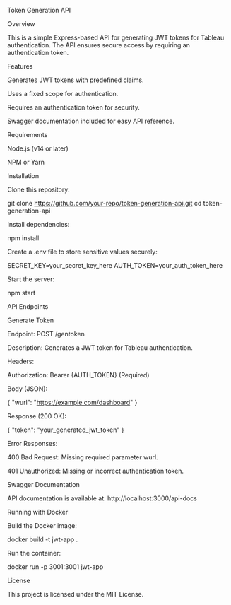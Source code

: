 Token Generation API

Overview

This is a simple Express-based API for generating JWT tokens for Tableau authentication. The API ensures secure access by requiring an authentication token.

Features

Generates JWT tokens with predefined claims.

Uses a fixed scope for authentication.

Requires an authentication token for security.

Swagger documentation included for easy API reference.

Requirements

Node.js (v14 or later)

NPM or Yarn

Installation

Clone this repository:

git clone https://github.com/your-repo/token-generation-api.git
cd token-generation-api

Install dependencies:

npm install

Create a .env file to store sensitive values securely:

SECRET_KEY=your_secret_key_here
AUTH_TOKEN=your_auth_token_here

Start the server:

npm start

API Endpoints

Generate Token

Endpoint: POST /gentoken

Description: Generates a JWT token for Tableau authentication.

Headers:

Authorization: Bearer {AUTH_TOKEN} (Required)

Body (JSON):

{
  "wurl": "https://example.com/dashboard"
}

Response (200 OK):

{
  "token": "your_generated_jwt_token"
}

Error Responses:

400 Bad Request: Missing required parameter wurl.

401 Unauthorized: Missing or incorrect authentication token.

Swagger Documentation

API documentation is available at: http://localhost:3000/api-docs

Running with Docker

Build the Docker image:

docker build -t jwt-app .

Run the container:

docker run -p 3001:3001 jwt-app

License

This project is licensed under the MIT License.
